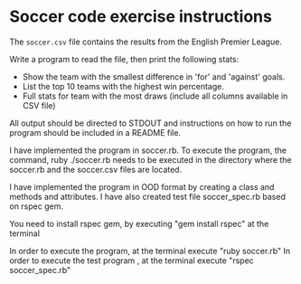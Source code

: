 Soccer code exercise instructions
===

The `soccer.csv` file contains the results from the English Premier League.

Write a program to read the file, then print the following stats:

- Show the team with the smallest difference in 'for' and 'against' goals.
- List the top 10 teams with the highest win percentage.
- Full stats for team with the most draws (include all columns available in CSV file)

All output should be directed to STDOUT and instructions on how to run the program should be included in a README file.



I have implemented the program in soccer.rb. To execute the program, the command, ruby ./soccer.rb needs to be executed in the
directory where the soccer.rb and the soccer.csv files are located.

I have implemented the program in OOD format by creating a class and methods and attributes. I have also created test
file soccer_spec.rb based on rspec gem. 

You need to install rspec gem, by executing "gem install rspec" at the terminal

In order to execute the program, at the terminal execute "ruby soccer.rb"
In order to execute the test program , at the terminal execute "rspec soccer_spec.rb"
